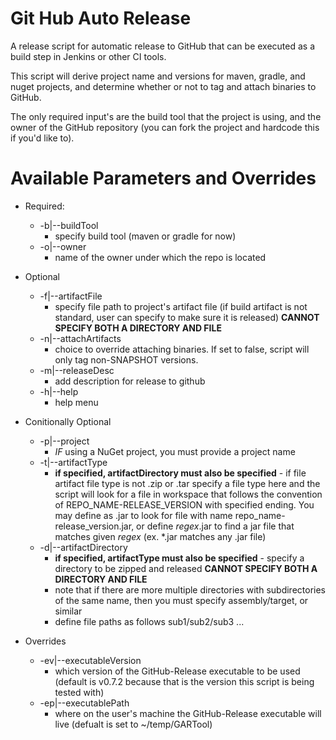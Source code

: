 # Git Hub Auto Release

A release script for automatic release to GitHub that can be executed as a build step in Jenkins or other CI tools.

This script will derive project name and versions for maven, gradle, and nuget projects, and determine whether or not to tag and attach binaries to GitHub. 

The only required input's are the build tool that the project is using, and the owner of the GitHub repository (you can fork the project and hardcode this if you'd like to).


# Available Parameters and Overrides
* Required:
  * -b|--buildTool 
    * specify build tool (maven or gradle for now)
  * -o|--owner
    * name of the owner under which the repo is located

* Optional
  * -f|--artifactFile
    * specify file path to project's artifact file (if build artifact is not standard, user can specify to make sure it is released) **CANNOT SPECIFY BOTH A DIRECTORY AND FILE**
  * -n|--attachArtifacts 
    * choice to override attaching binaries. If set to false, script will only tag non-SNAPSHOT versions.
  * -m|--releaseDesc
    * add description for release to github
  * -h|--help 
    * help menu

* Conitionally Optional
  * -p|--project
    * _IF_ using a NuGet project, you must provide a project name
  * -t|--artifactType 
    * **if specified, artifactDirectory must also be specified** - if file artifact file type is not .zip or .tar specify a file type here and the script will look for a file in workspace that follows the convention of REPO_NAME-RELEASE_VERSION with specified ending. You may define as .jar to look for file with name repo_name-release_version.jar, or define _regex_.jar to find a jar file that matches given _regex_ (ex. *.jar matches any .jar file)
  * -d|--artifactDirectory
    * **if specified, artifactType must also be specified** - specify a directory to be zipped and released **CANNOT SPECIFY BOTH A DIRECTORY AND FILE**
    * note that if there are more multiple directories with subdirectories of the same name, then you must specify assembly/target, or similar
    * define file paths as follows sub1/sub2/sub3 ...

* Overrides
  * -ev|--executableVersion
    * which version of the GitHub-Release executable to be used (default is v0.7.2 because that is the version this script is being tested with)
  * -ep|--executablePath 
    * where on the user's machine the GitHub-Release executable will live (defualt is set to ~/temp/GARTool)




